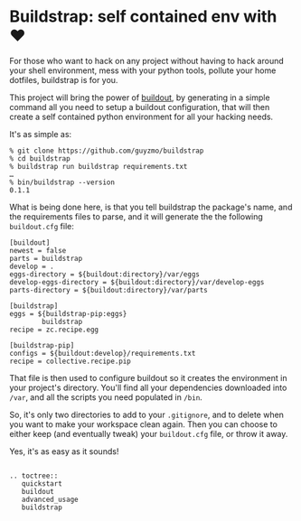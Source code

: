 # Buildstrap: self contained env with ♥

For those who want to hack on any project without having to hack around your
shell environment, mess with your python tools, pollute your home dotfiles,
buildstrap is for you.

This project will bring the power of [buildout], by generating in a simple
command all you need to setup a buildout configuration, that will then create
a self contained python environment for all your hacking needs.

It's as simple as:

```
% git clone https://github.com/guyzmo/buildstrap
% cd buildstrap
% buildstrap run buildstrap requirements.txt
…
% bin/buildstrap --version
0.1.1
```

What is being done here, is that you tell buildstrap the package's name,
and the requirements files to parse, and it will generate the the following
`buildout.cfg` file:

```
[buildout]
newest = false
parts = buildstrap
develop = .
eggs-directory = ${buildout:directory}/var/eggs
develop-eggs-directory = ${buildout:directory}/var/develop-eggs
parts-directory = ${buildout:directory}/var/parts

[buildstrap]
eggs = ${buildstrap-pip:eggs}
		buildstrap
recipe = zc.recipe.egg

[buildstrap-pip]
configs = ${buildout:develop}/requirements.txt
recipe = collective.recipe.pip
```

That file is then used to configure buildout so it creates the environment
in your project's directory. You'll find all your dependencies downloaded
into `/var`, and all the scripts you need populated in `/bin`.

So, it's only two directories to add to your `.gitignore`, and to delete
when you want to make your workspace clean again. Then you can choose to
either keep (and eventually tweak) your `buildout.cfg` file, or throw it
away.

Yes, it's as easy as it sounds!

[buildout]:https://github.com/buildout/buildout

```eval_rst

.. toctree::
   quickstart
   buildout
   advanced_usage
   buildstrap

```

